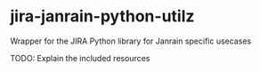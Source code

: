 # jira-janrain-python-utilz

Wrapper for the JIRA Python library for Janrain specific usecases

TODO: Explain the included resources
